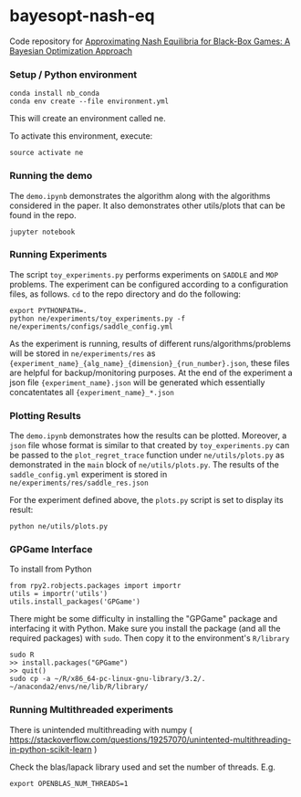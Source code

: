 # bayesopt-nash-eq

Code repository for [Approximating Nash Equilibria for Black-Box
Games: A Bayesian Optimization Approach](https://arxiv.org/pdf/1804.10586.pdf)


### Setup / Python environment

```
conda install nb_conda
conda env create --file environment.yml
```

This will create an environment called ne.

To activate this environment, execute:

```
source activate ne
```

### Running the demo

The `demo.ipynb` demonstrates the algorithm along with the algorithms considered in the paper. It also demonstrates other utils/plots that can be found in the repo.

```
jupyter notebook
```

### Running Experiments

The script `toy_experiments.py` performs experiments on `SADDLE` and `MOP` problems. The experiment can be configured according to a configuration files, as follows. `cd` to the repo directory and do the following:

```
export PYTHONPATH=.
python ne/experiments/toy_experiments.py -f ne/experiments/configs/saddle_config.yml
```

As the experiment is running, results of different runs/algorithms/problems will be stored in `ne/experiments/res` as `{experiment_name}_{alg_name}_{dimension}_{run_number}.json`, these files are helpful for backup/monitoring purposes. At the end of the experiment a json file `{experiment_name}.json` will be generated which essentially concatentates all `{experiment_name}_*.json`

### Plotting Results

The `demo.ipynb` demonstrates how the results can be plotted. Moreover, a `json` file whose format is similar to that created by `toy_experiments.py` can be passed to the `plot_regret_trace` function under `ne/utils/plots.py` as demonstrated in the `main` block of `ne/utils/plots.py`. The results of the `saddle_config.yml` experiment is stored
in `ne/experiments/res/saddle_res.json` 

For the experiment defined above, the `plots.py` script is set to display its result:

```
python ne/utils/plots.py
```


### GPGame Interface

To install from Python

```
from rpy2.robjects.packages import importr
utils = importr('utils')
utils.install_packages('GPGame')
```

There might be some difficulty in installing the "GPGame" package and interfacing it with Python. Make sure you install the package (and all the required packages) with `sudo`. Then copy it to the environment's `R/library` 

```
sudo R
>> install.packages("GPGame")
>> quit()
sudo cp -a ~/R/x86_64-pc-linux-gnu-library/3.2/. ~/anaconda2/envs/ne/lib/R/library/
```

### Running Multithreaded experiments

There is unintended multithreading with numpy ( https://stackoverflow.com/questions/19257070/unintented-multithreading-in-python-scikit-learn )

Check the blas/lapack library used and set the number of threads. E.g.

```
export OPENBLAS_NUM_THREADS=1
```